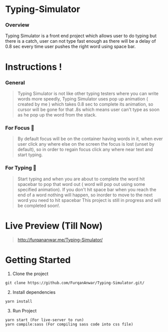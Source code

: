 # Typing-Simulator
### Overview
Typing Simulator is a front end project which allows user to do typing but there is a catch, user can not type fast enough as there will be a delay of 0.8 sec every time user pushes the right word using space bar. 
# Instructions !
### General
>Typing Simulator is not like other typing testers where you can write words more speedly, Typing Simulator uses pop up animation ( created by me ) which takes 0.8 sec to complete its animation, so cursor will be gone for that .8s which means user can't type as soon as he pop up the word from the stack. 


### For Focus 💫
>By default focus will be on the container having words in it, when ever user click any where else on the screen the focus is lost (unset by default), so in order to regain focus click any where near text and start typing.

### For Typing 💬
>Start typing and when you are about to complete the word hit spacebar to pop that word out ( word will pop out using some specified animation). If you don't hit space bar when you reach the end of a word nothing will happen, so inorder to move to the next word you need to hit spacebar
This project is still in progress and will be completed soon!. 
# Live Preview (Till Now)
>http://furqananwar.me/Typing-Simulator/

# Getting Started
1. Clone the project
~~~
git clone https://github.com/FurqanAnwar/Typing-Simulator.git/
~~~

2. Install dependencies
~~~
yarn install
~~~

3. Run Project
~~~
yarn start (For live-server to run)
yarn compile:sass (For compiling sass code into css file)
~~~
